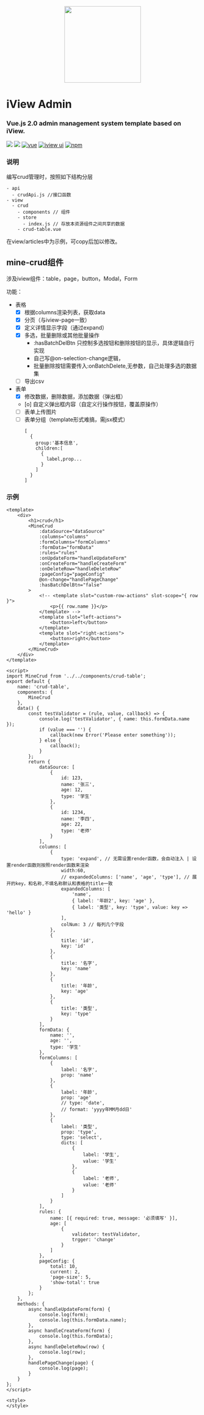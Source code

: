 <p align="center">
    <a href="https://www.iviewui.com">
        <img width="200" src="https://file.iviewui.com/logo-new.svg">
    </a>
</p>

<h1>
iView Admin
    <h3>Vue.js 2.0 admin management system template based on iView.</h3>
</h1>

[![](https://img.shields.io/github/release/iview/iview-admin.svg)](https://github.com/iview/iview-admin/releases)
[![](https://img.shields.io/travis/iview/iview-admin.svg?style=flat-square)](https://travis-ci.org/iview/iview-admin)
[![vue](https://img.shields.io/badge/vue-2.5.17-brightgreen.svg?style=flat-square)](https://github.com/vuejs/vue)
[![iview ui](https://img.shields.io/badge/iview-3.2.2-brightgreen.svg?style=flat-square)](https://github.com/iview/iview)
[![npm](https://img.shields.io/npm/l/express.svg)]()

### 说明
编写crud管理时，按照如下结构分层
```
- api
  - crudApi.js //接口函数
- view
  - crud
    - components // 组件
    - store
      - index.js // 存放本资源组件之间共享的数据
    - crud-table.vue
```

在view/articles中为示例，可copy后加以修改。


## mine-crud组件
涉及iview组件：table，page，button，Modal，Form

功能：
- 表格
  - [x] 根据columns渲染列表，获取data
  - [x] 分页（与iview-page一致）
  - [x] 定义详情显示字段（通过expand）
  - [x] 多选，批量删除或其他批量操作
    - :hasBatchDelBtn 只控制多选按钮和删除按钮的显示，具体逻辑自行实现
    - 自己写@on-selection-change逻辑，
    - 批量删除按钮需要传入:onBatchDelete,无参数，自己处理多选的数据集
  - [ ] 导出csv

- 表单
  - [x] 修改数据，删除数据，添加数据（弹出框）
  - [o] 自定义弹出框内容（自定义行操作按钮，覆盖原操作）
  - [ ] 表单上传图片
  - [ ] 表单分组（template形式难搞，需jsx模式）
    ```
    [
      {
        group:'基本信息',
        children:[
          {
            label,prop...
          }
        ]
      }
    ]
    ```

### 示例
```
<template>
    <div>
        <h1>crud</h1>
        <MineCrud
            :dataSource="dataSource"
            :columns="columns"
            :formColumns="formColumns"
            :formData="formData"
            :rules="rules"
            :onUpdateForm="handleUpdateForm"
            :onCreateForm="handleCreateForm"
            :onDeleteRow="handleDeleteRow"
            :pageConfig="pageConfig"
            @on-change="handlePageChange"
            :hasBatchDelBtn="false"
        >
            <!-- <template slot="custom-row-actions" slot-scope="{ row }">
                <p>{{ row.name }}</p>
            </template> -->
            <template slot="left-actions">
                <button>left</button>
            </template>
            <template slot="right-actions">
                <button>right</button>
            </template>
        </MineCrud>
    </div>
</template>

<script>
import MineCrud from '../../components/crud-table';
export default {
    name: 'crud-table',
    components: {
        MineCrud
    },
    data() {
        const testValidator = (rule, value, callback) => {
            console.log('testValidator', { name: this.formData.name });
            if (value === '') {
                callback(new Error('Please enter something'));
            } else {
                callback();
            }
        };
        return {
            dataSource: [
                {
                    id: 123,
                    name: '张三',
                    age: 12,
                    type: '学生'
                },
                {
                    id: 1234,
                    name: '李四',
                    age: 22,
                    type: '老师'
                }
            ],
            columns: [
                {
                    type: 'expand', // 无需设置render函数，会自动注入 | 设置render函数则按照render函数来渲染
                    width:60,
                    // expandedColumns: ['name', 'age', 'type'], // 展开的key，和名称,不填名称默认和表格的title一致
                    expandedColumns: [
                        'name',
                        { label: '年龄2', key: 'age' },
                        { label: '类型', key: 'type', value: key => 'hello' }
                    ],
                    colNum: 3 // 每列几个字段
                },
                {
                    title: 'id',
                    key: 'id'
                },
                {
                    title: '名字',
                    key: 'name'
                },
                {
                    title: '年龄',
                    key: 'age'
                },
                {
                    title: '类型',
                    key: 'type'
                }
            ],
            formData: {
                name: '',
                age: '',
                type: '学生'
            },
            formColumns: [
                {
                    label: '名字',
                    prop: 'name'
                },
                {
                    label: '年龄',
                    prop: 'age'
                    // type: 'date',
                    // format: 'yyyy年MM月dd日'
                },
                {
                    label: '类型',
                    prop: 'type',
                    type: 'select',
                    dicts: [
                        {
                            label: '学生',
                            value: '学生'
                        },
                        {
                            label: '老师',
                            value: '老师'
                        }
                    ]
                }
            ],
            rules: {
                name: [{ required: true, message: '必须填写' }],
                age: [
                    {
                        validator: testValidator,
                        trgger: 'change'
                    }
                ]
            },
            pageConfig: {
                total: 10,
                current: 2,
                'page-size': 5,
                'show-total': true
            }
        };
    },
    methods: {
        async handleUpdateForm(form) {
            console.log(form);
            console.log(this.formData.name);
        },
        async handleCreateForm(form) {
            console.log(this.formData);
        },
        async handleDeleteRow(row) {
            console.log(row);
        },
        handlePageChange(page) {
            console.log(page);
        }
    }
};
</script>

<style>
</style>

```
